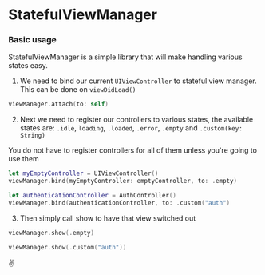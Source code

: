 # StatefulViewManager

### Basic usage
StatefulViewManager is a simple library that will make handling various states easy.

1. We need to bind our current `UIViewController` to stateful view manager. 
This can be done on `viewDidLoad()`

```swift
viewManager.attach(to: self)
```

2. Next we need to register our controllers to various states, the available states are:
`.idle`, `loading`, `.loaded`, `.error`, `.empty` and `.custom(key: String)`

You do not have to register controllers for all of them unless you're going to use them

```swift
let myEmptyController = UIViewController()
viewManager.bind(myEmptyController: emptyController, to: .empty)

let authenticationController = AuthController()
viewManager.bind(authenticationController, to: .custom("auth")
```

3. Then simply call show to have that view switched out

```swift
viewManager.show(.empty)

viewManager.show(.custom("auth"))
```

✌️
